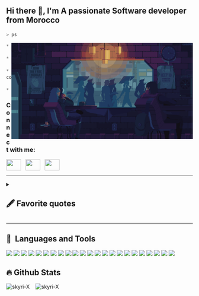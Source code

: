 ## Hi there 👋, I'm A passionate Software developer from Morocco

<!-- [![Anurag's GitHub stats](https://github-readme-stats.vercel.app/api?username=skyri-X)](https://github.com/skyri-X/github-readme-stats) -->



```zsh
> ps
```

<!-- <img  align="left" src="EaH.gif" alt="GIF" height="250px"  />  -->
<img  align="right" src="fyrS.gif" alt="GIF" width="490"  /> 

```csharp
* 🔭 I’m currently working on different projects

* 🌱 I’m currently learning backend development

* 🤔 I’m looking for help with finding projects to 
contribute to!

* 👩 📫 How to reach me mryoussefoubihi@gmail.com
``` 

<h3 align="left">Connect with me:</h3>
<p align="left">
<a href="https://twitter.com/Erwin53131" target="blank"><img align="center" src="https://raw.githubusercontent.com/rahuldkjain/github-profile-readme-generator/master/src/images/icons/Social/twitter.svg"  height="30" width="40" /></a>&nbsp;&nbsp;
<a href="https://www.linkedin.com/in/youssef--oubihi/" target="blank"><img align="center" src="https://raw.githubusercontent.com/rahuldkjain/github-profile-readme-generator/master/src/images/icons/Social/linked-in-alt.svg"  height="30" width="40" /></a>&nbsp;&nbsp;
<a href="https://discord.com/channels/@me/1233548177785753652" target="blank"><img align="center" src="https://raw.githubusercontent.com/rahuldkjain/github-profile-readme-generator/master/src/images/icons/Social/discord.svg" height="30" width="40" /></a>&nbsp;&nbsp;
</p>


---

<details>
 <summary><h2>🖋 Favorite quotes</h2></summary>
   
      
   
      
   ```
   Occupied with a single leaf, you wouldn't see the tree. Occupied with a single tree, you wouldn't see the entire forest. That what it means to truly see
   ```
   
   
  
  
   ```
   Ever tried. Ever failed. No matter. Try again. Fail again. Fail better. 
   ```
   
   
   
      

  
   
   
</details>

---

## 🚀 &nbsp;Languages and Tools


<img src="https://cdn.jsdelivr.net/gh/devicons/devicon@latest/icons/bash/bash-original.svg" height="50" />
<img src="https://cdn.jsdelivr.net/gh/devicons/devicon@latest/icons/bootstrap/bootstrap-original.svg" height="50" />          
<img src="https://cdn.jsdelivr.net/gh/devicons/devicon@latest/icons/bun/bun-original.svg" height="50" />
<img src="https://cdn.jsdelivr.net/gh/devicons/devicon@latest/icons/c/c-original.svg" height="50" />
<img src="https://cdn.jsdelivr.net/gh/devicons/devicon@latest/icons/css3/css3-original.svg" height="50" />
<img src="https://cdn.jsdelivr.net/gh/devicons/devicon@latest/icons/debian/debian-original.svg" height="50" />
<img src="https://cdn.jsdelivr.net/gh/devicons/devicon@latest/icons/docker/docker-original.svg" height="50" />
<img src="https://cdn.jsdelivr.net/gh/devicons/devicon@latest/icons/express/express-original.svg" height="50" />
<img src="https://cdn.jsdelivr.net/gh/devicons/devicon@latest/icons/flask/flask-original.svg" height="50" />        
<img src="https://cdn.jsdelivr.net/gh/devicons/devicon@latest/icons/git/git-original.svg" height="50" />
<img src="https://cdn.jsdelivr.net/gh/devicons/devicon@latest/icons/github/github-original.svg" height="50" />
<img src="https://cdn.jsdelivr.net/gh/devicons/devicon@latest/icons/html5/html5-original.svg" height="50" />
<img src="https://cdn.jsdelivr.net/gh/devicons/devicon@latest/icons/javascript/javascript-original.svg" height="50" />
<img src="https://cdn.jsdelivr.net/gh/devicons/devicon@latest/icons/jira/jira-original.svg" height="50" <img src="https://cdn.jsdelivr.net/gh/devicons/devicon@latest/icons/laravel/laravel-original.svg" height="50" />
<img src="https://cdn.jsdelivr.net/gh/devicons/devicon@latest/icons/nodejs/nodejs-original.svg" height="50" />
<img src="https://cdn.jsdelivr.net/gh/devicons/devicon@latest/icons/nextjs/nextjs-original.svg" height="50" />        
<img src="https://cdn.jsdelivr.net/gh/devicons/devicon@latest/icons/php/php-original.svg" height="50" />
<img src="https://cdn.jsdelivr.net/gh/devicons/devicon@latest/icons/postgresql/postgresql-original.svg" height="50" />
<img src="https://cdn.jsdelivr.net/gh/devicons/devicon@latest/icons/react/react-original.svg" height="50" />
<img src="https://cdn.jsdelivr.net/gh/devicons/devicon@latest/icons/redux/redux-original.svg" height="50" />
<img src="https://cdn.jsdelivr.net/gh/devicons/devicon@latest/icons/tailwindcss/tailwindcss-original.svg" height="50" />
<img src="https://cdn.jsdelivr.net/gh/devicons/devicon@latest/icons/vscode/vscode-original.svg" height="50" />
<img src="https://cdn.jsdelivr.net/gh/devicons/devicon@latest/icons/mongodb/mongodb-original.svg" height="50" />
          

## 🔥 Github Stats
<!-- <p><img width="265" src="https://github-readme-stats.vercel.app/api/top-langs/?username=skyri-X&theme=radical" alt="skyri-X" /></p> -->

<img width="350" src="https://github-readme-stats.vercel.app/api?username=skyri-X&show_icons=true&theme=radical" alt="skyri-X"/>&nbsp;&nbsp;&nbsp;
<img width="370" src="https://github-readme-streak-stats.herokuapp.com/?user=skyri-X&theme=radical" alt="skyri-X"/>
